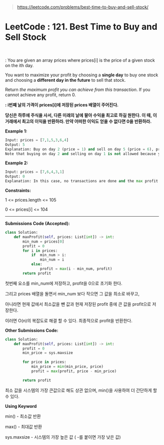 > https://leetcode.com/problems/best-time-to-buy-and-sell-stock/



# LeetCode : 121. Best Time to Buy and Sell Stock﻿

﻿

: You are given an array prices where prices[i] is the price of a given stock on the ith day.

You want to maximize your profit by choosing a **single day** to buy one stock and choosing a **different day in the future** to sell that stock.

Return *the maximum profit you can achieve from this transaction*. If you cannot achieve any profit, return 0.

**: i번째 날의 가격이 prices[i]에 저장된 prices 배열이 주어진다.**

**당신은 하루에 주식을 사서, 다른 미래의 날에 팔아 수익을 최고로 하길 원한다. 이 때, 이 거래에서 최고의 이익을 반환하라. 만약 어떠한 이익도 얻을 수 없다면 0을 반환하라.**



**Example 1:**

```python
Input: prices = [7,1,5,3,6,4]
Output: 5
Explanation: Buy on day 2 (price = 1) and sell on day 5 (price = 6), profit = 6-1 = 5.
Note that buying on day 2 and selling on day 1 is not allowed because you must buy before you sell.
```

**Example 2:**

```python
Input: prices = [7,6,4,3,1]
Output: 0
Explanation: In this case, no transactions are done and the max profit = 0.
```



**Constraints:**

1 <= prices.length <= 105

0 <= prices[i] <= 104

---



**Submissions Code (Accepted):**

```python
class Solution:
    def maxProfit(self, prices: List[int]) -> int:
        min_num = prices[0]
        profit = 0
        for i in prices:
            if  min_num > i:
                min_num = i
            else:
                profit = max(i - min_num, profit)
        return profit
```

첫번째 요소를 min_num에 저장하고, profit을 0으로 초기화 한다.

그리고 prices 배열을 돌면서 min_num 보다 작으면 그 값을 최소로 바꾸고,

아니라면 현재 값에서 최소값을 뺀 값과 현재 저장된 profit 중에 큰 값을 profit으로 저장한다.

이러면 O(n)의 복잡도로 해결 할 수 있다. 최종적으로 profit을 반환한다.



**Other Submissions Code:**

```python
class Solution:
    def maxProfit(self, prices: List[int]) -> int:
        profit = 0
        min_price = sys.maxsize
        
        for price in prices:
            min_price = min(min_price, price)
            profit = max(profit, price - min_price)
            
        return profit
```

최소 값을 시스템의 가장 큰값으로 해도 상관 없으며, min()을 사용하여 더 간단하게 할 수 있다.



**Using Keyword**

min() - 최소값 반환

max() - 최대값 반환

sys.maxsize - 시스템의 가장 높은 값 ( -를 붙이면 가장 낮은 값)



﻿